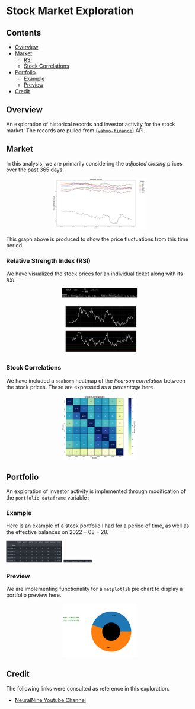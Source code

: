 # Stock Market Exploration

## Contents
* [Overview](#Overview)
* [Market](#Market)
    * [RSI](#Relative-Strength-Index-(RSI))
    * [Stock Correlations](#Stock-Correlations)
* [Portfolio](#Portfolio)
    * [Example](#Example)
    * [Preview](#Preview)
* [Credit](#Credit)

## Overview

An exploration of historical records and investor activity for the stock market. The records are pulled from [(`yahoo-finance`)](https://ca.finance.yahoo.com/) API.

## Market

In this analysis, we are primarily considering the $adjusted$ $closing$ prices over the past $365$ days</i>.

<p align = "center"><img src = "figures/Market_Prices.png" width = "50%" height = "50%" title = "Market Prices"></p>

This graph above is produced to show the price fluctuations from this time period.

### Relative Strength Index (RSI)

We have visualized the stock prices for an individual ticket along with its $RSI$.


<p align = "center"><img src = "figures/RSI_equation.png" width = "40%" height = "40%" title = "RSI equation"></p>
<p align = "center"><img src = "figures/TSLA_RSI.png" width = "40%" height = "40%" title = "Tesla Stock RSI"></p>

### Stock Correlations

We have included a `seaborn` heatmap of the $Pearson$ $correlation$ between the stock prices. These are expressed as a $percentage$ here.


<p align = "center"><img src = "figures/Stock_Correlations.png" width = "40%" height = "40%" title = "Stock Price Correlation"></p>

## Portfolio

An exploration of investor activity is implemented through modification of the `portfolio dataframe` variable :

### Example

Here is an example of a stock portfolio I had for a period of time, as well as the effective balances on $2022-08-28$.

<p align = "left">
    <img src = "figures/portfolio_df.png" width = "30%" height = "15%" title = "Portfolio DataFrame">
    <img src = "figures/balances_dict.png" width = "15%" height = "15%" title = "Portfolio Balances">
</p>

### Preview

We are implementing functionality for a `matplotlib` pie chart to display a portfolio preview here.

<p align = "center"><img src = "figures/Stock_Portfolio.png" width = "40%" height = "40%" title = "Stock Portfolio Preview"></p>

## Credit

The following links were consulted as reference in this exploration.

* [NeuralNine Youtube Channel](https://www.youtube.com/playlist?list=PL7yh-TELLS1HJzPsb6Xjdse2zbyQ-ocDH)